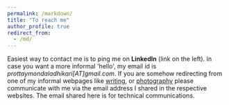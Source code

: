 ```yaml
---
permalink: /markdown/
title: "To reach me"
author_profile: true
redirect_from: 
  - /md/
---
```


Easiest way to contact me is to ping me on **LinkedIn** (link on the left). In case you want a more informal 'hello', my email id is _prottaymondaladhikari[AT]gmail.com_. 
If you are somehow redirecting from one of my informal webpages like [writing](https://www.quora.com/profile/%E0%A6%AA%E0%A7%8D%E0%A6%B0%E0%A6%A4%E0%A7%8D%E0%A6%AF%E0%A6%AF%E0%A6%BC-%E0%A6%AE-%E0%A6%85%E0%A6%A7%E0%A6%BF%E0%A6%95%E0%A6%BE%E0%A6%B0%E0%A7%80-Prottay-M-Adhikari), or [photography](https://www.pixoto.com/prottayadhikari) please communicate with me via the email address I shared in the respective websites. The email shared here is for technical communications.   
